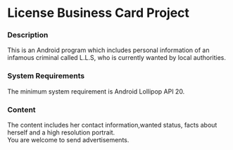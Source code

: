 # License Business Card Project
### Description
This is an Android program which includes personal information of an infamous criminal called L.L.S, who is currently wanted by local authorities.
### System Requirements
The minimum system requirement is Android Lollipop API 20.
### Content 
The content includes her contact information,wanted status, facts about herself and a high resolution portrait.<br>
You are welcome to send advertisements.
